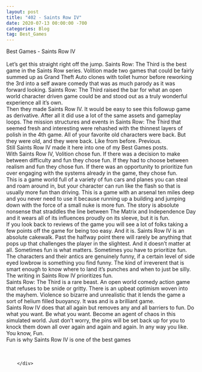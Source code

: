 ```yaml
---
layout: post
title: "402 - Saints Row IV"
date: 2020-07-13 00:00:00 -700
categories: Blog
tag: Best_Games
---
```


<div class="blog-content">
				<div class="paragraph"><span><span>Best Games - Saints Row IV&nbsp;</span></span><br><span></span><br><span><span>Let&rsquo;s get this straight right off the jump. Saints Row: The Third is the best game in the Saints Row series. Volition made two games that could be fairly summed up as Grand Theft Auto clones with toilet humor before reworking the 3rd into a self aware comedy that was as much parody as it was forward looking. Saints Row: The Third raised the bar for what an open world character driven game could be and stood out as a truly wonderful experience all it&rsquo;s own.&nbsp;</span></span><br><span></span><span><span>Then they made Saints Row IV. It would be easy to see this followup game as derivative. After all it did use a lot of the same assets and gameplay loops. The mission structures and events in Saints Row: The Third that seemed fresh and interesting were rehashed with the thinnest layers of polish in the 4th game. All of your favorite old characters were back. But they were old, and they were back. Like from before. Previous.&nbsp;</span></span><br><span></span><span><span>Still Saints Row IV made it here into one of my Best Games posts.</span></span><br><span></span><span><span>With Saints Row IV, Volition chose fun. If there was a decision to make between difficulty and fun they chose fun. If they had to choose between realism and fun they chose fun. If there was an opportunity to prioritize fun over engaging with the systems already in the game, they chose fun.&nbsp;</span></span><br><span></span><span><span>This is a game world full of a variety of fun cars and planes you can steal and roam around in, but your character can run like the flash so that is usually more fun than driving. This is a game with an arsenal ten miles deep and you never need to use it because running up a building and jumping down with the force of a small nuke is more fun. The story is absolute nonsense that straddles the line between The Matrix and Independence Day and it wears all of its influences proudly on its sleeve, but it is fun.&nbsp;</span></span><br><span></span><span><span>If you look back to reviews of the game you will see a lot of folks taking a few points off the game for being too easy. And it is. Saints Row IV is an absolute cakewalk. Past the halfway point there will rarely be anything that pops up that challenges the player in the slightest. And it doesn&rsquo;t matter at all. Sometimes fun is what matters. Sometimes you have to prioritize fun.&nbsp;</span></span><br><span></span><span><span>The characters and their antics are genuinely funny, if a certain level of side eyed lowbrow is something you find funny. The kind of irreverent that is smart enough to know where to land it&rsquo;s punches and when to just be silly. The writing in Saints Row IV prioritizes fun.&nbsp;</span></span><br><span></span><span><span>Saints Row: The Third is a rare beast. An open world comedy action game that refuses to be snide or gritty. There is an upbeat optimism woven into the mayhem. Violence so bizarre and unrealistic that it lends the game a sort of helium filled buoyancy. It was and is a brilliant game.</span></span><br><span></span><span><span>Saints Row IV does that all again but removes any and all barriers to fun. Do what you want. Be what you want. Become an agent of chaos in this simulated world. Just don&rsquo;t worry, the pins will be set back up for you to knock them down all over again and again and again. In any way you like.&nbsp;</span></span><br><span></span><span><span>You know, Fun.</span></span><br><span></span><span><span>Fun is why Saints Row IV is one of the best games</span></span><br><span></span><br>&#8203;</div>

		</div>
        